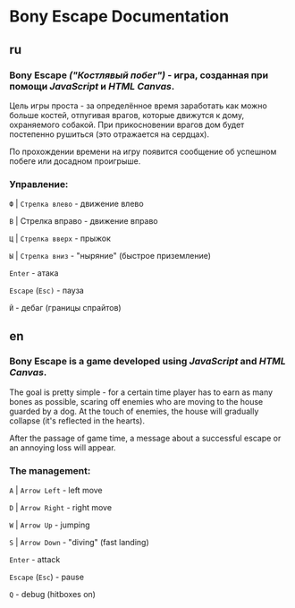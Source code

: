 
# Bony Escape Documentation

## ru
### Bony Escape **_("Костлявый побег")_** - игра, созданная при помощи **_JavaScript_ и _HTML Canvas_**. 

Цель игры проста - за определённое время заработать как можно больше костей, отпугивая врагов, которые движутся к дому, охраняемого собакой. При прикосновении врагов дом будет постепенно рушиться (это отражается на сердцах). 

По прохождении времени на игру появится сообщение об успешном побеге или досадном проигрыше.

### Управление:

`Ф` | `Стрелка влево` - движение влево

`В` | Стрелка вправо - движение вправо

`Ц` | `Стрелка вверх` - прыжок

`Ы` | `Стрелка вниз` - "ныряние" (быстрое приземление)

`Enter` - атака

`Escape` (`Esc)` - пауза

`Й` - дебаг (границы спрайтов)

## en
### Bony Escape is a game developed using **_JavaScript_ and _HTML Canvas_**. 

The goal is pretty simple - for a certain time player has to earn as many bones as possible, scaring off enemies who are moving to the house guarded by a dog. At the touch of enemies, the house will gradually collapse (it's reflected in the hearts). 

After the passage of game time, a message about a successful escape or an annoying loss will appear.

### The management:

`A` | `Arrow Left` - left move

`D` | `Arrow Right` - right move

`W` | `Arrow Up` - jumping

`S` | `Arrow Down` - "diving" (fast landing)

`Enter` - attack

`Escape` (`Esc`) - pause

`Q` - debug (hitboxes on)
